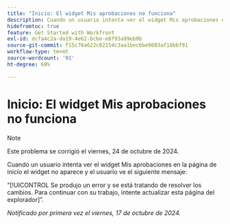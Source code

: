 ```yaml
---
title: "Inicio: El widget Mis aprobaciones no funciona"
description: Cuando un usuario intenta ver el widget Mis aprobaciones en Inicio, el widget no aparece y el usuario ve un mensaje.
hidefromtoc: true
feature: Get Started with Workfront
exl-id: dcfa4c2a-da19-4e62-bcbe-e8f93a99eb0b
source-git-commit: f15c76a622c02154c3aa1bec6be9603af18bbf91
workflow-type: tm+mt
source-wordcount: '91'
ht-degree: 68%

---
```


# Inicio: El widget Mis aprobaciones no funciona

>[!NOTE]
>
>Este problema se corrigió el viernes, 24 de octubre de 2024.

Cuando un usuario intenta ver el widget Mis aprobaciones en la página de inicio el widget no aparece y el usuario ve el siguiente mensaje:

“[!UICONTROL Se produjo un error y se está tratando de resolver los cambios. Para continuar con su trabajo, intente actualizar esta página del explorador]”.

_Notificado por primera vez el viernes, 17 de octubre de 2024._
